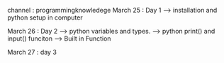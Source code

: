 channel : programmingknowledege
March 25 : Day 1 
    --> installation and python setup in computer  
    

March 26 : Day 2 
    -->  python variables and types.
    --> python print() and input() funciton
    --> Built in Function

March 27 : day 3 

